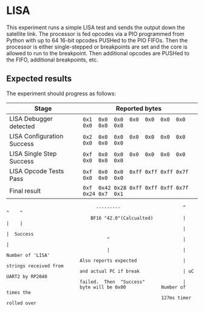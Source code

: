 # LISA

This experiment runs a simple LISA test and sends the output down the satellite link.
The processor is fed opcodes via a PIO programmed from Python with up to 64 16-bit
opcodes PUSHed to the PIO FIFOs.  Then the processor is either single-stepped
or breakpoints are set and the core is allowed to run to the breakpoint.  Then additional
opcodes are PUSHed to the FIFO, additional breakpoints, etc.

## Expected results

The experiment should progress as follows:

| Stage                      | Reported bytes                                     |
|----------------------------|----------------------------------------------------|
| LISA Debugger detected     | `0x1  0x0  0x0  0x0  0x0  0x0  0x0  0x0  0x0  0x0` |
| LISA Configuration Success | `0x2  0x0  0x0  0x0  0x0  0x0  0x0  0x0  0x0  0x0` |
| LISA Single Step Success   | `0xf  0x0  0x0  0x0  0x0  0x0  0x0  0x0  0x0  0x0` |
| LISA Opcode Tests Pass     | `0xf  0x0  0x0  0xff 0xff 0xff 0x7f 0x0  0x0  0x0` |
| Final result               | `0xf  0x42 0x28 0xff 0xff 0xff 0x7f 0x24 0x7  0x1` |
                                     ---------                       ^    ^    ^ 
                                   BF16 "42.0"(Calcualted)           |    |    |
                                                                     |    |  Success
                                         ^                           |    |
                                         |                           | Number of 'LISA'
                               Also reports expected                 | strings received from
                               and actual PC if break                | uC UART2 by RP2040
                               failed.  Then  "Success"              |
                               byte will be 0x00             Number of times the 
                                                             127ms timer rolled over


